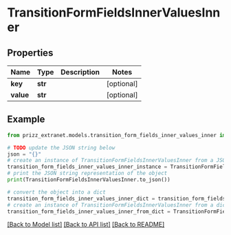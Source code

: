 # TransitionFormFieldsInnerValuesInner


## Properties

Name | Type | Description | Notes
------------ | ------------- | ------------- | -------------
**key** | **str** |  | [optional] 
**value** | **str** |  | [optional] 

## Example

```python
from prizz_extranet.models.transition_form_fields_inner_values_inner import TransitionFormFieldsInnerValuesInner

# TODO update the JSON string below
json = "{}"
# create an instance of TransitionFormFieldsInnerValuesInner from a JSON string
transition_form_fields_inner_values_inner_instance = TransitionFormFieldsInnerValuesInner.from_json(json)
# print the JSON string representation of the object
print(TransitionFormFieldsInnerValuesInner.to_json())

# convert the object into a dict
transition_form_fields_inner_values_inner_dict = transition_form_fields_inner_values_inner_instance.to_dict()
# create an instance of TransitionFormFieldsInnerValuesInner from a dict
transition_form_fields_inner_values_inner_from_dict = TransitionFormFieldsInnerValuesInner.from_dict(transition_form_fields_inner_values_inner_dict)
```
[[Back to Model list]](../README.md#documentation-for-models) [[Back to API list]](../README.md#documentation-for-api-endpoints) [[Back to README]](../README.md)


